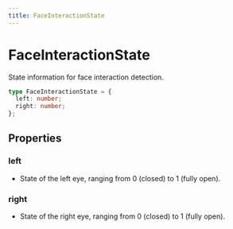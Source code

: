 ```yaml
---
title: FaceInteractionState
---
```


# FaceInteractionState

State information for face interaction detection.

```typescript
type FaceInteractionState = {
  left: number;
  right: number;
};
```

## Properties

### left

- State of the left eye, ranging from 0 (closed) to 1 (fully open).

### right

- State of the right eye, ranging from 0 (closed) to 1 (fully open).
